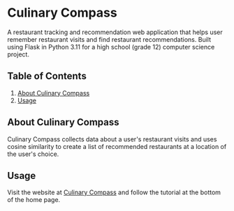 # Culinary Compass

A restaurant tracking and recommendation web application that helps user remember restaurant visits and find restaurant recommendations. Built using Flask in Python 3.11 for a high school (grade 12) computer science project. 

## Table of Contents

1. [About Culinary Compass](#about-culinary-compass)
1. [Usage](#usage)
<!-- 2. [License](#license) -->

## About Culinary Compass

Culinary Compass collects data about a user's restaurant visits and uses cosine similarity to create a list of recommended restaurants at a location of the user's choice.

## Usage

Visit the website at [Culinary Compass](http://www.culinarycompass.live) and follow the tutorial at the bottom of the home page. 

<!-- ## License

This project is licensed under the... -->